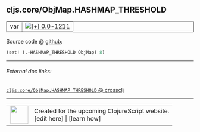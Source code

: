 ## cljs.core/ObjMap.HASHMAP_THRESHOLD



 <table border="1">
<tr>
<td>var</td>
<td><a href="https://github.com/cljsinfo/cljs-api-docs/tree/0.0-1211"><img valign="middle" alt="[+] 0.0-1211" title="Added in 0.0-1211" src="https://img.shields.io/badge/+-0.0--1211-lightgrey.svg"></a> </td>
</tr>
</table>









Source code @ [github](https://github.com/clojure/clojurescript/blob/r2719/src/cljs/cljs/core.cljs#L5152):

```clj
(set! (.-HASHMAP_THRESHOLD ObjMap) 8)
```

<!--
Repo - tag - source tree - lines:

 <pre>
clojurescript @ r2719
└── src
    └── cljs
        └── cljs
            └── <ins>[core.cljs:5152](https://github.com/clojure/clojurescript/blob/r2719/src/cljs/cljs/core.cljs#L5152)</ins>
</pre>

-->

---



###### External doc links:

[`cljs.core/ObjMap.HASHMAP_THRESHOLD` @ crossclj](http://crossclj.info/fun/cljs.core.cljs/ObjMap.HASHMAP_THRESHOLD.html)<br>

---

 <table>
<tr><td>
<img valign="middle" align="right" width="48px" src="http://i.imgur.com/Hi20huC.png">
</td><td>
Created for the upcoming ClojureScript website.<br>
[edit here] | [learn how]
</td></tr></table>

[edit here]:https://github.com/cljsinfo/cljs-api-docs/blob/master/cljsdoc/cljs.core_ObjMapDOTHASHMAP_THRESHOLD.cljsdoc
[learn how]:https://github.com/cljsinfo/cljs-api-docs/wiki/cljsdoc-files

<!--

This information was too distracting to show to readers, but I'll leave it
commented here since it is helpful to:

- pretty-print the data used to generate this document
- and show how to retrieve that data



The API data for this symbol:

```clj
{:ns "cljs.core",
 :name "ObjMap.HASHMAP_THRESHOLD",
 :type "var",
 :parent-type "ObjMap",
 :source {:code "(set! (.-HASHMAP_THRESHOLD ObjMap) 8)",
          :title "Source code",
          :repo "clojurescript",
          :tag "r2719",
          :filename "src/cljs/cljs/core.cljs",
          :lines [5152]},
 :full-name "cljs.core/ObjMap.HASHMAP_THRESHOLD",
 :full-name-encode "cljs.core_ObjMapDOTHASHMAP_THRESHOLD",
 :history [["+" "0.0-1211"]]}

```

Retrieve the API data for this symbol:

```clj
;; from Clojure REPL
(require '[clojure.edn :as edn])
(-> (slurp "https://raw.githubusercontent.com/cljsinfo/cljs-api-docs/catalog/cljs-api.edn")
    (edn/read-string)
    (get-in [:symbols "cljs.core/ObjMap.HASHMAP_THRESHOLD"]))
```

-->
